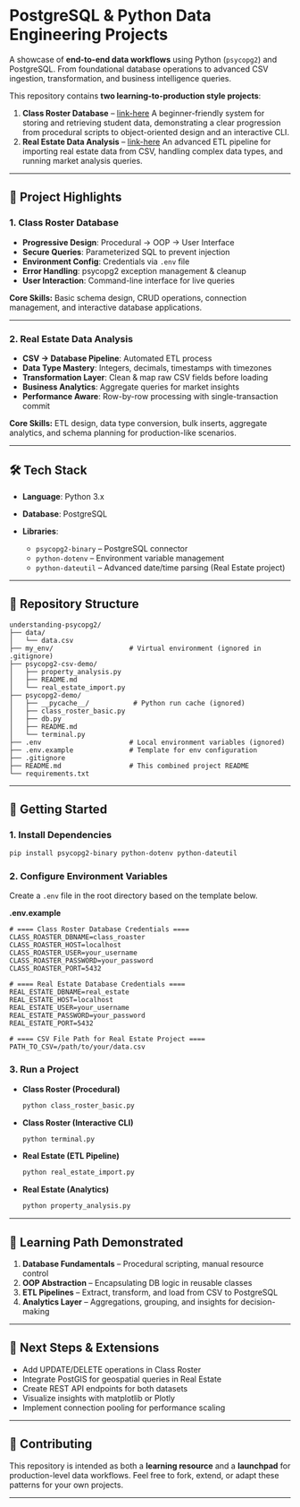 # PostgreSQL & Python Data Engineering Projects

A showcase of **end-to-end data workflows** using Python (`psycopg2`) and PostgreSQL. From foundational database operations to advanced CSV ingestion, transformation, and business intelligence queries.

This repository contains **two learning-to-production style projects**:

1. **Class Roster Database** – [link-here](https://github.com/victorcezeh/understanding-psycopg2/tree/main/class-roster-database) A beginner-friendly system for storing and retrieving student data, demonstrating a clear progression from procedural scripts to object-oriented design and an interactive CLI.
2. **Real Estate Data Analysis** – [link-here](https://github.com/victorcezeh/understanding-psycopg2/tree/main/real-estate-data-analysis) An advanced ETL pipeline for importing real estate data from CSV, handling complex data types, and running market analysis queries.

---

## 📌 Project Highlights

### 1. Class Roster Database

* **Progressive Design**: Procedural → OOP → User Interface
* **Secure Queries**: Parameterized SQL to prevent injection
* **Environment Config**: Credentials via `.env` file
* **Error Handling**: psycopg2 exception management & cleanup
* **User Interaction**: Command-line interface for live queries

**Core Skills:** Basic schema design, CRUD operations, connection management, and interactive database applications.

---

### 2. Real Estate Data Analysis

* **CSV → Database Pipeline**: Automated ETL process
* **Data Type Mastery**: Integers, decimals, timestamps with timezones
* **Transformation Layer**: Clean & map raw CSV fields before loading
* **Business Analytics**: Aggregate queries for market insights
* **Performance Aware**: Row-by-row processing with single-transaction commit

**Core Skills:** ETL design, data type conversion, bulk inserts, aggregate analytics, and schema planning for production-like scenarios.

---

## 🛠️ Tech Stack

* **Language**: Python 3.x
* **Database**: PostgreSQL
* **Libraries**:

  * `psycopg2-binary` – PostgreSQL connector
  * `python-dotenv` – Environment variable management
  * `python-dateutil` – Advanced date/time parsing (Real Estate project)

---

## 📂 Repository Structure

```
understanding-psycopg2/
├── data/
│   └── data.csv
├── my_env/                   # Virtual environment (ignored in .gitignore)
├── psycopg2-csv-demo/
│   ├── property_analysis.py
│   ├── README.md
│   └── real_estate_import.py
├── psycopg2-demo/
│   ├── __pycache__/           # Python run cache (ignored)
│   ├── class_roster_basic.py
│   ├── db.py
│   ├── README.md
│   └── terminal.py
├── .env                      # Local environment variables (ignored)
├── .env.example              # Template for env configuration
├── .gitignore
├── README.md                 # This combined project README
└── requirements.txt

```

---

## 🚀 Getting Started

### 1. Install Dependencies

```bash
pip install psycopg2-binary python-dotenv python-dateutil
```

### 2. Configure Environment Variables

Create a `.env` file in the root directory based on the template below.

**.env.example**

```env
# ==== Class Roster Database Credentials ====
CLASS_ROASTER_DBNAME=class_roaster
CLASS_ROASTER_HOST=localhost
CLASS_ROASTER_USER=your_username
CLASS_ROASTER_PASSWORD=your_password
CLASS_ROASTER_PORT=5432

# ==== Real Estate Database Credentials ====
REAL_ESTATE_DBNAME=real_estate
REAL_ESTATE_HOST=localhost
REAL_ESTATE_USER=your_username
REAL_ESTATE_PASSWORD=your_password
REAL_ESTATE_PORT=5432

# ==== CSV File Path for Real Estate Project ====
PATH_TO_CSV=/path/to/your/data.csv
```

### 3. Run a Project

* **Class Roster (Procedural)**

  ```bash
  python class_roster_basic.py
  ```
* **Class Roster (Interactive CLI)**

  ```bash
  python terminal.py
  ```
* **Real Estate (ETL Pipeline)**

  ```bash
  python real_estate_import.py
  ```
* **Real Estate (Analytics)**

  ```bash
  python property_analysis.py
  ```

---

## 📖 Learning Path Demonstrated

1. **Database Fundamentals** – Procedural scripting, manual resource control
2. **OOP Abstraction** – Encapsulating DB logic in reusable classes
3. **ETL Pipelines** – Extract, transform, and load from CSV to PostgreSQL
4. **Analytics Layer** – Aggregations, grouping, and insights for decision-making

---

## 🔮 Next Steps & Extensions

* Add UPDATE/DELETE operations in Class Roster
* Integrate PostGIS for geospatial queries in Real Estate
* Create REST API endpoints for both datasets
* Visualize insights with matplotlib or Plotly
* Implement connection pooling for performance scaling

---

## 🤝 Contributing

This repository is intended as both a **learning resource** and a **launchpad** for production-level data workflows.
Feel free to fork, extend, or adapt these patterns for your own projects.

---
